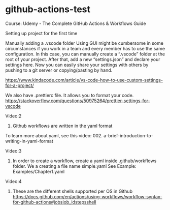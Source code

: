 # github-actions-test

Course:   Udemy - The Complete GitHub Actions & Workflows Guide


Setting up project for the first time

Manually adding a .vscode folder
Using GUI might be cumbersome in some circumstances if you work in a team and every member has to use the same configuration. In this case, you can manually create a “.vscode” folder at the root of your project. After that, add a new “settings.json” and declare your settings here. Now you can easily share your settings with others by pushing to a git server or copying/pasting by hand.

https://www.kindacode.com/article/vs-code-how-to-use-custom-settings-for-a-project/

We also have .prettierc file. It allows you to format your code.
https://stackoverflow.com/questions/50975264/prettier-settings-for-vscode


Video:2 
1. Github workflows are written in the yaml format

To learn more about yaml, 
see this video: 002. a-brief-introduction-to-writing-in-yaml-format

Video:3
1. In order to create a workflow, create a yaml inside .github/workflows folder.
We a creating a file name simple.yaml
See Example: Examples/Chapter1.yaml

Video:4
1. These are the different shells supported per OS in Github
https://docs.github.com/en/actions/using-workflows/workflow-syntax-for-github-actions#jobsjob_idstepsshell
